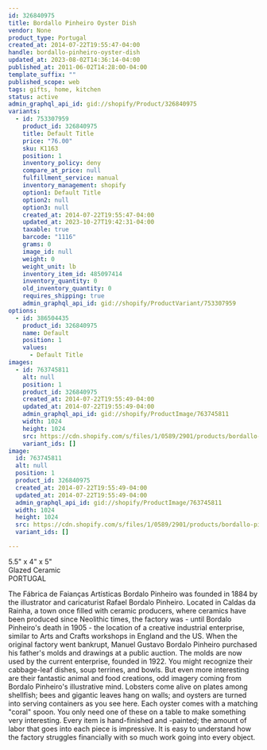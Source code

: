 ```yaml
---
id: 326840975
title: Bordallo Pinheiro Oyster Dish
vendor: None
product_type: Portugal
created_at: 2014-07-22T19:55:47-04:00
handle: bordallo-pinheiro-oyster-dish
updated_at: 2023-08-02T14:36:14-04:00
published_at: 2011-06-02T14:28:00-04:00
template_suffix: ""
published_scope: web
tags: gifts, home, kitchen
status: active
admin_graphql_api_id: gid://shopify/Product/326840975
variants:
  - id: 753307959
    product_id: 326840975
    title: Default Title
    price: "76.00"
    sku: K1163
    position: 1
    inventory_policy: deny
    compare_at_price: null
    fulfillment_service: manual
    inventory_management: shopify
    option1: Default Title
    option2: null
    option3: null
    created_at: 2014-07-22T19:55:47-04:00
    updated_at: 2023-10-27T19:42:31-04:00
    taxable: true
    barcode: "1116"
    grams: 0
    image_id: null
    weight: 0
    weight_unit: lb
    inventory_item_id: 485097414
    inventory_quantity: 0
    old_inventory_quantity: 0
    requires_shipping: true
    admin_graphql_api_id: gid://shopify/ProductVariant/753307959
options:
  - id: 386504435
    product_id: 326840975
    name: Default
    position: 1
    values:
      - Default Title
images:
  - id: 763745811
    alt: null
    position: 1
    product_id: 326840975
    created_at: 2014-07-22T19:55:49-04:00
    updated_at: 2014-07-22T19:55:49-04:00
    admin_graphql_api_id: gid://shopify/ProductImage/763745811
    width: 1024
    height: 1024
    src: https://cdn.shopify.com/s/files/1/0589/2901/products/bordallo-pinheiro-oyster-dish.jpeg?v=1406073349
    variant_ids: []
image:
  id: 763745811
  alt: null
  position: 1
  product_id: 326840975
  created_at: 2014-07-22T19:55:49-04:00
  updated_at: 2014-07-22T19:55:49-04:00
  admin_graphql_api_id: gid://shopify/ProductImage/763745811
  width: 1024
  height: 1024
  src: https://cdn.shopify.com/s/files/1/0589/2901/products/bordallo-pinheiro-oyster-dish.jpeg?v=1406073349
  variant_ids: []

---
```


5.5" x 4" x 5"  
Glazed Ceramic  
PORTUGAL

The Fábrica de Faianças Artísticas Bordalo Pinheiro was founded in 1884 by the illustrator and caricaturist Rafael Bordalo Pinheiro. Located in Caldas da Rainha, a town once filled with ceramic producers, where ceramics have been produced since Neolithic times, the factory was - until Bordalo Pinheiro's death in 1905 - the location of a creative industrial enterprise, similar to Arts and Crafts workshops in England and the US. When the original factory went bankrupt, Manuel Gustavo Bordalo Pinheiro purchased his father's molds and drawings at a public auction. The molds are now used by the current enterprise, founded in 1922. You might recognize their cabbage-leaf dishes, soup terrines, and bowls. But even more interesting are their fantastic animal and food creations, odd imagery coming from Bordalo Pinheiro's illustrative mind. Lobsters come alive on plates among shellfish; bees and gigantic leaves hang on walls; and oysters are turned into serving containers as you see here. Each oyster comes with a matching "coral" spoon. You only need one of these on a table to make something very interesting. Every item is hand-finished and -painted; the amount of labor that goes into each piece is impressive. It is easy to understand how the factory struggles financially with so much work going into every object.
